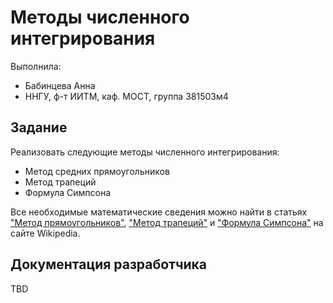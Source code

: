 # Методы численного интегрирования

Выполнила:

 - Бабинцева Анна
 - ННГУ, ф-т ИИТМ, каф. МОСТ, группа 381503м4

## Задание 

Реализовать следующие методы численного интегрирования:

 - Метод средних прямоугольников
 - Метод трапеций 
 - Формула Симпсона

Все необходимые математические сведения можно найти в статьях
["Метод прямоугольников"][rechteck], ["Метод трапеций"][trapez] и ["Формула Симпсона"][simpson] на сайте Wikipedia.

## Документация разработчика

TBD

<!-- LINKS -->

[rechteck]: https://ru.wikipedia.org/wiki/%D0%9C%D0%B5%D1%82%D0%BE%D0%B4_%D0%BF%D1%80%D1%8F%D0%BC%D0%BE%D1%83%D0%B3%D0%BE%D0%BB%D1%8C%D0%BD%D0%B8%D0%BA%D0%BE%D0%B2
[trapez]: https://ru.wikipedia.org/wiki/%D0%9C%D0%B5%D1%82%D0%BE%D0%B4_%D1%82%D1%80%D0%B0%D0%BF%D0%B5%D1%86%D0%B8%D0%B9
[simpson]: https://ru.wikipedia.org/wiki/%D0%A4%D0%BE%D1%80%D0%BC%D1%83%D0%BB%D0%B0_%D0%A1%D0%B8%D0%BC%D0%BF%D1%81%D0%BE%D0%BD%D0%B0
